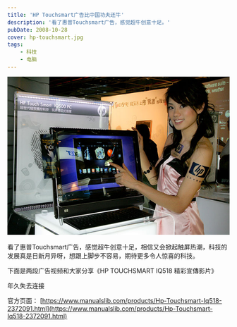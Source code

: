```yaml
---
title: 'HP Touchsmart广告比中国功夫还牛'
description: '看了惠普Touchsmart广告，感觉超牛创意十足。'
pubDate: 2008-10-28
cover: hp-touchsmart.jpg
tags: 
    - 科技
    - 电脑
---
```


![HP Touchsmart](hp-touchsmart.jpg) 

看了惠普Touchsmart广告，感觉超牛创意十足，相信又会掀起触屏热潮，科技的发展真是日新月异呀，想跟上脚步不容易，期待更多令人惊喜的科技。

下面是两段广告视频和大家分享《HP TOUCHSMART IQ518 精彩宣傳影片》

年久失去连接

官方页面：
[https://www.manualslib.com/products/Hp-Touchsmart-Iq518-2372091.html](https://www.manualslib.com/products/Hp-Touchsmart-Iq518-2372091.html)
